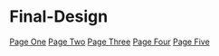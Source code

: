 # Final-Design


<a href="intro_to_html/index.html" target="_blank">Page One</a>
<a href="HTML5_intro_css/index.html" target="_blank">Page Two</a>
<a href="adv_css/index.html" target="_blank">Page Three</a>
<a href="villains/index.html" target="_blank">Page Four</a>
<a href="movies/index.html" target="_blank">Page Five</a>






